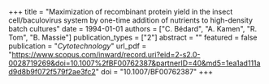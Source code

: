 +++
title = "Maximization of recombinant protein yield in the insect cell/baculovirus system by one-time addition of nutrients to high-density batch cultures"
date = 1994-01-01
authors = ["C. Bédard", "A. Kamen", "R. Tom", "B. Massie"]
publication_types = ["2"]
abstract = ""
featured = false
publication = "*Cytotechnology*"
url_pdf = "https://www.scopus.com/inward/record.uri?eid=2-s2.0-0028719269&doi=10.1007%2fBF00762387&partnerID=40&md5=1ea1ad111ad9d8b9f072f579f2ae3fc2"
doi = "10.1007/BF00762387"
+++

